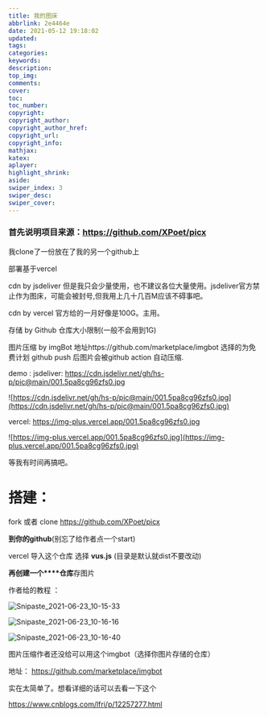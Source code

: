 ```yaml
---
title: 我的图床
abbrlink: 2e4464e
date: 2021-05-12 19:18:02
updated:
tags:
categories:
keywords:
description:
top_img:
comments:
cover:
toc:
toc_number:
copyright:
copyright_author:
copyright_author_href:
copyright_url:
copyright_info:
mathjax:
katex:
aplayer:
highlight_shrink:
aside:
swiper_index: 3
swiper_desc: 
swiper_cover: 
---
```


### 首先说明项目来源：https://github.com/XPoet/picx 

我clone了一份放在了我的另一个github上

部署基于vercel

cdn by jsdeliver 但是我只会少量使用，也不建议各位大量使用。jsdeliver官方禁止作为图床，可能会被封号,但我用上几十几百M应该不碍事吧。

cdn by vercel 官方给的一月好像是100G。主用。

存储 by Github 仓库大小限制(一般不会用到1G)

图片压缩 by imgBot  地址https://github.com/marketplace/imgbot 选择的为免费计划 github push 后图片会被github action 自动压缩.

demo : jsdeliver:  https://cdn.jsdelivr.net/gh/hs-p/pic@main/001.5pa8cg96zfs0.jpg

![https://cdn.jsdelivr.net/gh/hs-p/pic@main/001.5pa8cg96zfs0.jpg](https://cdn.jsdelivr.net/gh/hs-p/pic@main/001.5pa8cg96zfs0.jpg)

vercel: https://img-plus.vercel.app/001.5pa8cg96zfs0.jpg

![https://img-plus.vercel.app/001.5pa8cg96zfs0.jpg](https://img-plus.vercel.app/001.5pa8cg96zfs0.jpg)

等我有时间再搞吧。

# 搭建：

fork 或者 clone https://github.com/XPoet/picx

**到你的github**(别忘了给作者点一个start)

vercel 导入这个仓库 选择 **vus.js**  (目录是默认就dist不要改动)

**再创建一个****仓库**存图片

作者给的教程 ：

![Snipaste_2021-06-23_10-15-33](https://cdn.jsdelivr.net/gh/hs-p/pic@main/Snipaste_2021-06-23_10-15-33.3wdz5f0tnb20.png)



![Snipaste_2021-06-23_10-16-16](https://cdn.jsdelivr.net/gh/hs-p/pic@main/Snipaste_2021-06-23_10-16-16.6nutemmkips0.png)

![Snipaste_2021-06-23_10-16-40](https://cdn.jsdelivr.net/gh/hs-p/pic@main/Snipaste_2021-06-23_10-16-40.2xgsd8rpm3a0.png)

图片压缩作者还没给可以用这个imgbot（选择你图片存储的仓库）

地址： https://github.com/marketplace/imgbot

实在太简单了。想看详细的话可以去看一下这个

https://www.cnblogs.com/lfri/p/12257277.html
